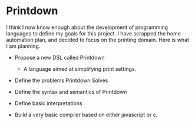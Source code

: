 # Printdown

I think I now know enough about the development of programming languages to define my goals for this project. I have scrapped the home automation plan, and decided to focus on the printing domain. Here is what I am planning. 

- Propose a new DSL called Printdown
    - A language aimed at simplifying print settings. 
    
- Define the problems Printdown Solves

- Define the syntax and semantics of Printdown

- Define basic interpretations

- Build a very basic compiler based on either javascript or c.

